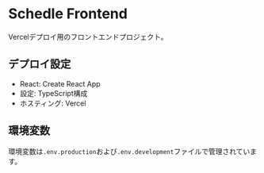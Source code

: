 # Schedle Frontend

Vercelデプロイ用のフロントエンドプロジェクト。

## デプロイ設定

- React: Create React App
- 設定: TypeScript構成
- ホスティング: Vercel

## 環境変数

環境変数は`.env.production`および`.env.development`ファイルで管理されています。